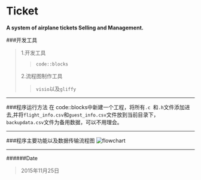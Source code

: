 # Ticket
**A system of airplane tickets Selling and Management.** 

###开发工具
>1.开发工具   
>>`code::blocks`
>   
>2.流程图制作工具
>>`visio`以及`gliffy`
***

###程序运行方法
在 code::blocks中新建一个工程，将所有`.c `和`.h`文件添加进去,并将`flight_info.csv`和`guest_info.csv`文件放到当前目录下，`backupdata.csv`文件为备用数据，可以不用理会。

***
###程序主要功能以及数据传输流程图
![flowchart](http://i.imgur.com/xqktV7K.png)
***
######Date 
>2015年11月25日
